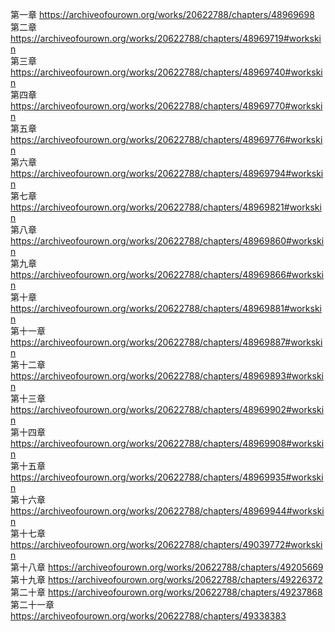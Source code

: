 第一章  https://archiveofourown.org/works/20622788/chapters/48969698                                                      
第二章  https://archiveofourown.org/works/20622788/chapters/48969719#workskin                                            
第三章  https://archiveofourown.org/works/20622788/chapters/48969740#workskin                                         
第四章  https://archiveofourown.org/works/20622788/chapters/48969770#workskin                                             
第五章  https://archiveofourown.org/works/20622788/chapters/48969776#workskin                                   
第六章  https://archiveofourown.org/works/20622788/chapters/48969794#workskin                                        
第七章  https://archiveofourown.org/works/20622788/chapters/48969821#workskin                                           
第八章  https://archiveofourown.org/works/20622788/chapters/48969860#workskin                                             
第九章  https://archiveofourown.org/works/20622788/chapters/48969866#workskin                                           
第十章  https://archiveofourown.org/works/20622788/chapters/48969881#workskin                                         
第十一章 https://archiveofourown.org/works/20622788/chapters/48969887#workskin                                           
第十二章 https://archiveofourown.org/works/20622788/chapters/48969893#workskin                                            
第十三章 https://archiveofourown.org/works/20622788/chapters/48969902#workskin                                                
第十四章 https://archiveofourown.org/works/20622788/chapters/48969908#workskin                                             
第十五章 https://archiveofourown.org/works/20622788/chapters/48969935#workskin                                           
第十六章 https://archiveofourown.org/works/20622788/chapters/48969944#workskin                                                       
第十七章 https://archiveofourown.org/works/20622788/chapters/49039772#workskin                                              
第十八章 https://archiveofourown.org/works/20622788/chapters/49205669                 
第十九章 https://archiveofourown.org/works/20622788/chapters/49226372                                
第二十章 https://archiveofourown.org/works/20622788/chapters/49237868                          
第二十一章 https://archiveofourown.org/works/20622788/chapters/49338383
